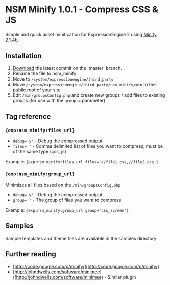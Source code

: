 # NSM Minify 1.0.1 - Compress CSS & JS

Simple and quick asset minification for ExpressionEngine 2 using [Minify 2.1.4b](http://code.google.com/p/minify/).

## Installation

1. [Download](http://github.com/newism/nsm.minify.ee_addon/zipball/master) the latest commit on the 'master' branch.
2. Rename the file to nsm_minify
3. Move to `/system/expressionengine/third_party`
4. Move `/system/expressionengine/third_party/nsm_minify/min` to the public root of your site
5. Edit `/min/groupsConfig.php` and create new groups / add files to existing groups (for use with the `groups=` parameter)

## Tag reference

### `{exp:nsm_minify:files_url}`

* `debug='y'` - Debug the compressed output
* `files=''` - Comma delimited list of files you want to compress, must be of the same type (css, js)

Example: `{exp:nsm_minify:files_url files='//file1.css,//file2.css'}`

### `{exp:nsm_minify:group_url}`

Minimizes all files based on the `/min/groupsConfig.php`

* `debug='y'` - Debug the compressed output
* `group=''` - The group of files you want to compress

Example: `{exp:nsm_minify:group_url group='css_screen'}`

## Samples

Sample templates and theme files are available in the samples directory

## Further reading

* [http://code.google.com/p/minify/](http://code.google.com/p/minify/)
* [http://johndwells.com/software/minimee]([http://johndwells.com/software/minimee) - Similar plugin